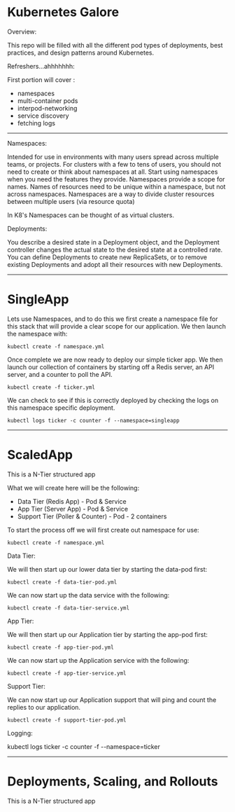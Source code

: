 Kubernetes Galore
======
Overview:

This repo will be filled with all the different pod types of deployments, best practices, and design patterns around Kubernetes.

Refreshers...ahhhhhhh:

First portion will cover :

- namespaces
- multi-container pods
- interpod-networking
- service discovery
- fetching logs

---

Namespaces:

Intended for use in environments with many users spread across multiple teams, or projects. For clusters with a few to tens of users, you should not need to create or think about namespaces at all. Start using namespaces when you need the features they provide. Namespaces provide a scope for names. Names of resources need to be unique within a namespace, but not across namespaces. Namespaces are a way to divide cluster resources between multiple users (via resource quota)

In K8's Namespaces can be thought of as virtual clusters.

Deployments:

You describe a desired state in a Deployment object, and the Deployment controller changes the actual state to the desired state at a controlled rate. You can define Deployments to create new ReplicaSets, or to remove existing Deployments and adopt all their resources with new Deployments.

---

# SingleApp
Lets use Namespaces, and to do this we first create a namespace file for this stack that will provide a clear scope for our application. We then launch the namespace with:

`kubectl create -f namespace.yml`

Once complete we are now ready to deploy our simple ticker app. We then launch our collection of containers by starting off a Redis server, an API server, and a counter to poll the API.

`kubectl create -f ticker.yml`

We can check to see if this is correctly deployed by checking the logs on this namespace specific deployment.

`kubectl logs ticker -c counter -f --namespace=singleapp`

---

# ScaledApp
This is a N-Tier structured app

What we will create here will be the following:
- Data Tier (Redis App) - Pod & Service
- App Tier (Server App) - Pod & Service
- Support Tier (Poller & Counter) - Pod - 2 containers

To start the process off we will first create out namespace for use:

`kubectl create -f namespace.yml`

Data Tier:

We will then start up our lower data tier by starting the data-pod first:

`kubectl create -f data-tier-pod.yml`

We can now start up the data service with the following:

`kubectl create -f data-tier-service.yml`


App Tier:

We will then start up our Application tier by starting the app-pod first:

`kubectl create -f app-tier-pod.yml`

We can now start up the Application service with the following:

`kubectl create -f app-tier-service.yml`

Support Tier:

We can now start up our Application support that will ping and count the replies to our application.

`kubectl create -f support-tier-pod.yml`

Logging:

kubectl logs ticker -c counter -f --namespace=ticker

---

# Deployments, Scaling, and Rollouts
This is a N-Tier structured app

